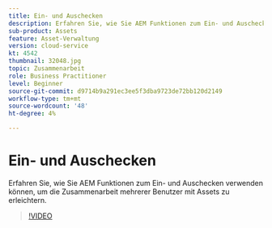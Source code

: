 ```yaml
---
title: Ein- und Auschecken
description: Erfahren Sie, wie Sie AEM Funktionen zum Ein- und Auschecken verwenden können, um die Zusammenarbeit mehrerer Benutzer mit Assets zu erleichtern.
sub-product: Assets
feature: Asset-Verwaltung
version: cloud-service
kt: 4542
thumbnail: 32048.jpg
topic: Zusammenarbeit
role: Business Practitioner
level: Beginner
source-git-commit: d9714b9a291ec3ee5f3dba9723de72bb120d2149
workflow-type: tm+mt
source-wordcount: '48'
ht-degree: 4%

---
```



# Ein- und Auschecken

Erfahren Sie, wie Sie AEM Funktionen zum Ein- und Auschecken verwenden können, um die Zusammenarbeit mehrerer Benutzer mit Assets zu erleichtern.

>[!VIDEO](https://video.tv.adobe.com/v/32048/?quality=12&learn=on&hidetitle=true)


